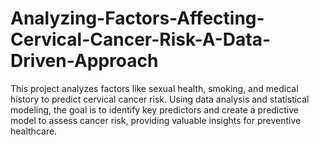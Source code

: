 # Analyzing-Factors-Affecting-Cervical-Cancer-Risk-A-Data-Driven-Approach
This project analyzes factors like sexual health, smoking, and medical history to predict cervical cancer risk. Using data analysis and statistical modeling, the goal is to identify key predictors and create a predictive model to assess cancer risk, providing valuable insights for preventive healthcare.
